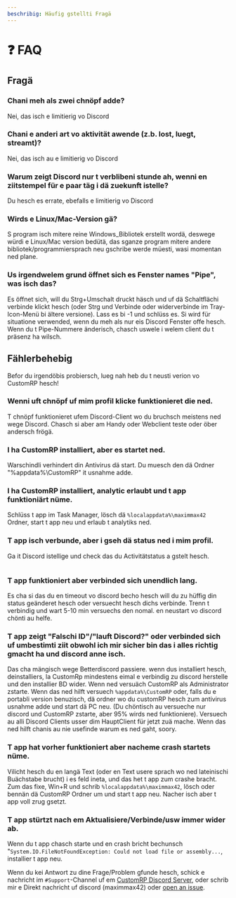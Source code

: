 ```yaml
---
beschribig: Häufig gstellti Fragä
---
```


# ❓ FAQ

## Fragä

### Chani meh als zwei chnöpf adde?

Nei, das isch e limitierig vo Discord

### Chani e anderi art vo aktivität awende (z.b. lost, luegt, streamt)?

Nei, das isch au e limitierig vo Discord

### Warum zeigt Discord nur t verblibeni stunde ah, wenni en ziitstempel für e paar täg i dä zuekunft istelle?

Du hesch es errate, ebefalls e limitierig vo Discord

### Wirds e Linux/Mac-Version gä?

S program isch mitere reine Windows_Bibliotek erstellt wordä, deswege würdi e Linux/Mac version bedütä, das sganze program mitere andere bibliotek/programmiersprach neu gschribe werde müesti, wasi momentan ned plane.

### Us irgendwelem grund öffnet sich es Fenster names "Pipe", was isch das?

Es öffnet sich, will du Strg+Umschalt druckt häsch und uf dä Schaltflächi verbinde klickt hesch (oder Strg und Verbinde oder widerverbinde im Tray-Icon-Menü bi ältere versione). Lass es bi -1 und schlüss es. Si wird für situatione verwended, wenn du meh als nur eis Discord Fenster offe hesch. Wenn du t Pipe-Nummere änderisch, chasch uswele i welem client du t präsenz ha wilsch.

## Fählerbehebig

Befor du irgendöbis probiersch, lueg nah heb du t neusti verion vo CustomRP hesch!

### Wenni uft chnöpf uf mim profil klicke funktionieret die ned.

T chnöpf funktionieret ufem Discord-Client wo du bruchsch meistens ned wege Discord. Chasch si aber am Handy oder Webclient teste oder öber andersch frögä. 

### I ha CustomRP installiert, aber es startet ned.

Warschindli verhindert din Antivirus dä start. Du muesch den dä Ordner "%appdata%\CustomRP" it usnahme adde.

### I ha CustomRP installiert, analytic erlaubt und t app funktioniärt nüme.

Schlüss t app im Task Manager, lösch dä `%localappdata%\maximmax42` Ordner, start t app neu und erlaub t analytiks ned.

### T app isch verbunde, aber i gseh dä status ned i mim profil.

Ga it Discord istellige und check das du Activitätstatus a gstelt hesch.

<figure><img src="https://user-images.githubusercontent.com/115729033/195649622-ab1f09fc-4499-4421-a515-ba869fc40470.PNG" alt=""><figcaption></figcaption></figure>

### T app funktioniert aber verbinded sich unendlich lang.

Es cha si das du en timeout vo discord becho hesch will du zu hüffig din status geänderet hesch oder versuecht hesch dichs verbinde. Trenn t verbindig und wart 5-10 min versuechs den nomal. en neustart vo discord chönti au helfe.

### T app zeigt "Falschi ID"/"lauft Discord?" oder verbinded sich uf umbestimti ziit obwohl ich mir sicher bin das i alles richtig gmacht ha und discord anne isch. 

Das cha mängisch wege Betterdiscord passiere. wenn dus installiert hesch, deinstalliers, la CustomRp mindestens eimal e verbindig zu discord herstelle und den installier BD wider. Wenn ned versuäch CustomRP als Administrator zstarte. Wenn das ned hilft versuech `%appdata%\CustomRP` oder, falls du e portabli version benuzisch, dä ordner wo du customRP hesch zum antivirus usnahme adde und start dä PC neu. (Du chöntisch au versueche nur discord und CustomRP zstarte, aber 95% wirds ned funktioniere). Versuech au alli Discord Clients usser dim HauptClient für jetzt zuä mache. Wenn das ned hilft chanis au nie usefinde warum es ned gaht, soory. 

### T app hat vorher funktioniert aber nacheme crash startets nüme.

Vilicht hesch du en langä Text (oder en Text usere sprach wo ned lateinischi Buächstabe brucht) i es feld ineta, und das het t app zum crashe bracht. Zum das fixe, Win+R und schrib `%localappdata%\maximmax42`, lösch oder bennän dä CustomRP Ordner um und start t app neu. Nacher isch aber t app voll zrug gsetzt. 

### T app stürtzt nach em Aktualisiere/Verbinde/usw immer wider ab. 

Wenn du t app chasch starte und en crash bricht bechunsch "`System.IO.FileNotFoundException: Could not load file or assembly...`, installier t app neu. 

Wenn du kei Antwort zu dine Frage/Problem gfunde hesch, schick e nachricht im `#Support`-Channel uf em [CustomRP Discord Server](https://www.customrp.xyz/discordserver), oder schrib mir e Direkt nachricht uf discord (maximmax42) oder [open an issue](https://github.com/maximmax42/Discord-CustomRP/issues/new/choose).
